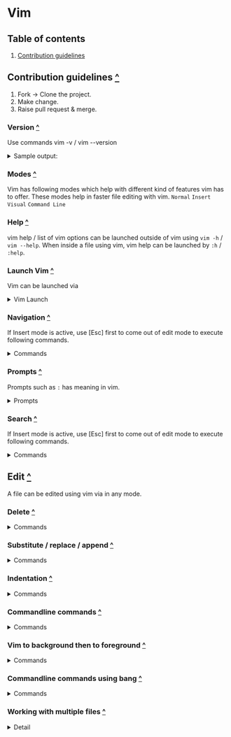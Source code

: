 # Vim

<a id="toc"></a>
## Table of contents

1. [Contribution guidelines](#contri_guidelines)

<a id="contri_guidelines"></a>
## Contribution guidelines [^](#toc)

1. Fork -> Clone the project.
2. Make change.
3. Raise pull request & merge.

<a id="version"></a>
### Version [^](#toc)
Use commands vim -v / vim --version
<details>
    <summary>Sample output: </summary>

```text
vim -v

    VIM - Vi Improved                                                     
    version 8.1.2269
    by Bram Moolenaar et al.
    .
    .
    . 
use :q! to close the vim window

vim --version

    VIM - Vi IMproved 8.1 (2018 May 18, compiled Nov 08 2021 14:21:34)
    Included patches: 1-2269
    Modified by team+vim@tracker.debian.org
    .
    .
    .

```

</details>

<a id="modes"></a>
### Modes [^](#toc)
Vim has following modes which help with different kind of features vim has to offer.
These modes help in faster file editing with vim.
`Normal` `Insert` `Visual` `Command Line`

<a id="help"></a>
### Help [^](#toc)
vim help / list of vim options can be launched outside of vim using `vim -h` / `vim --help`. When inside a file using vim, vim help can be launched by `:h` / `:help`.

<a id="launch"></a>
### Launch Vim [^](#toc)
Vim can be launched via
<details>
<summary>Vim Launch </summary>

```text
vim <file_name>
vim <files>  // In case operating with multiple files
vim -u NONE -N <file_name> // Use this command not to souce any vim customization due to vimrc. -u NONE : Not to use vim rc & -N avoid vim falling back to vi compatible mode.
```
</details>

<a id="navigation"></a>
### Navigation [^](#toc)
If Insert mode is active, use [Esc] first to come out of edit mode to execute following commands.
<details>
<summary>Commands </summary>

```text
Line numbers can be shown for each line using `:set nu`.
Go to a line using `:<line_number>`
Go to starting of file `gg`, end of file `Shift + g`.
Starting of line `0`, end of line `$`.
Move forward by a word `w`, backward by a word `b`
Move forward by a character `l`, backward by a char `h`, downward by a char `j`, upward by a char `k`

```
</details>

<a id="prompt"></a>
### Prompts [^](#toc)
Prompts such as `:` has meaning in vim.
<details>
<summary>Prompts </summary>

```text
`$` Enter command line in external shell
`:` Activate execute mode and execute command inside vim
`/` Forward search
`?` Bacward search

```
</details>

<a id="search"></a>
### Search [^](#toc)
If Insert mode is active, use [Esc] first to come out of edit mode to execute following commands.
<details>
<summary>Commands </summary>

```text
Search a character 
    Forward `Type f followed by character i.e. f[char]`
    Backward `Use F instead of f above`
    To repeat search action of above commands use 
        repeat search forward `;`
        repeat search backward `,`
Search a word 
    Forward use `*` when over a word
        repeat search forward `n`
        repeat search backward `N`
Search character / word / regular expression:
    forward `/[expression]`
    backward `?[backward]`
Use grep command:
    `:grep <grep options> "<expression>" *`  // * means search entire file. Quotes on expression is optional.

```
</details>

<a id="edit"></a>
## Edit [^](#toc)
A file can be edited using vim via in any mode.

<a id="delete"></a>
### Delete [^](#toc)
<details>
<summary>Commands </summary>

```text
Delete current character `x`
Word delete
    Single word `dw`
    Multiple words `d[count]w` / `[cound]dw` e.g. `d5w` / `5dw`
    Delete backwards `db`
Line delete `dd`
Use `.` to repeat last action more than one time e.g. `.` after `d2w` will keep deleting 2 words.

```
</details>

<a id="substitute"></a>
### Substitute / replace / append [^](#toc)
<details>
<summary>Commands </summary>

```text
Modes: `normal`, `visual`
Move to the character and then type for
    Substitute 
        `s`  // This will delete the character on the cursor and open the 
    `Insert` mode of vim
        `S` // This will delete the entire line and open the `Insert` mode
    Append 
        `a` // This will move the cursor to the next character and open the `Insert` mode of vim
        `A` // This will move the cursor to the end of line and open the `Insert` mode
    Change 
        `cw` / `c3w` // This will delete the number of words and open vim in `Insert` mode
        `c0` // Change from the word to the begining of the line
        `c$` // Change from the word to the end of the line
    Insert
        `i` // In normal mode pressing key `i` will open the `insert mode`
    Replace
        `r` // In normal mode pressing key `r` followed by character will cause the character under cursor to get replaced with new character. In visual mode pressing `r` key followed by character will cause the entire selected text to be replaced with new character

//------- Interesting combinations ---------//
1. Use `A` to move to end of line, append any character say `.` / `:`, use movement keys j, h and use `.` command to repeat action.
2. Use `f[char]` to search for a character, substitute char by `s[chars]`, perform futher forward / backward search using `;` / `,` and use command `.` to repeat substitution.

```
</details>

<a id="indentation"></a>
### Indentation [^](#toc)
<details>
<summary>Commands </summary>

```text
Modes: `normal`, `visual`
Move the cursor to the required position and do 
    right indentation `>` / `[n]>` followed by enter key press. Operation can be repeated with `.`
    left indentation `<` / `[n]<` followed by enter key press. Operation can be repeated with `.`

```
</details>

<a id="commandline_commands"></a>
### Commandline commands [^](#toc)
<details>
<summary>Commands </summary>

```text
Enter: enter by using `:`
Go to line `:[n]` `:1` `:$` where n is line number, 1 for the first line $ for the last line
Print line content 
                    `:[n]p` where n is line number, just `:p` to print content of current line
                    `[a,b]p` to print content between line number a, b
                    `.,2p` . stands for current line, $ stands for last line
                    `%p`   % stands for all lines
                    `:/<html>/,/<\/html>/p` pattern print between <html> & </html>
                    `:/<html>/+1,/<\/html>/-1p` +1 line from `from` pattern to -1 `to` pattern
Delete line content 
                    all of above commands can be used, just replace `p` with `d`
Execute any normal command
                    `:normal [normal mode command]` e.g. `:normal A;` will append ; to end for current line
                    `:%normal A;` add ; to end of all lines
                    `1,4normal A;` will put ; to end for first 4 lines as specified by range
Loop through executed command line commands / go through command history
                    In command line mode use up / down arrow keys
                    use `q:` this will open history of commands executed in command line mode
Loop through all commands / options in comamndline mode
                    after typing few letters use [tab] for looping though options 1 by 1 / use [ctrl+d] to see list of options
Combine multiple commands
                    execute multiple commands in one go using | operator after one command e.g. ` command 1 | command 2 | command 3`
                    Commands from history can be combined together by using `q:` go the first command then use `A | ` and then paste another command from history

```
</details>

<a id="vim_background_foreground"></a>
### Vim to background then to foreground [^](#toc)
<details>
<summary>Commands </summary>

```text
Send to background `ctrl+z`
Bring to foreground `type fg on shell`

```
</details>

<a id="commandline_command_bang"></a>
### Commandline commands using bang [^](#toc)
<details>
<summary>Commands </summary>

```text
Enter: enter by using `:`
Execute command on shell from inside vim
                `:! <command>`  \\ this will cause the command to execute on shell, leaving the vim. Press `enter` do `ctrl+c` / type `exit` to go back to vim
Excute command on content of file using external command
                `:<range>!<command>`  \\ e.g. command `:1,$!sort -t',' -k2` will cause sorting of content in vim on second content after separator `,`

```
</details>

<a id="working_with_multiple_files"></a>
### Working with multiple files [^](#toc)
<details>
<summary>Detail </summary>

```text
Open multiple files at a time with vim using `vi <files>`.

List all files
                `:ls` \ `:args`
navigate between files
                `:bnext`, `:bprevious`,`:bfirst`,`:blast` and other commands. Press `tab` after `:b` for autocompletion.
Creating multiple windows
                Horizontal split: `<C-w>s`  \\ type `ctrl+w` then followed by `s` for horizontal split. Current file will be split.
                Vertical split: `<C-w>v`  \\ type `ctrl+w` then followed by `v` for vertical split. Current file will be split.
                Cyle between open windows:     \\ `<c-w>w`
                Load new file: `:split <file>`, `vsplit <file>`  \\ load file in horizontal \ vertical window.
                Close:  `:close`
                Leave open current file and close others:   `:only`
Working with tabbed windows
                Load new file in tab:   `:tabedit <file>`, close tab  `:tabclose`, close all tab excep the current one `:tabonly`
                Navigate to a tab: {n}gt, where n is number
                Move a tab to a position:   `:tabmove {N}`
                Move a tab to a position:   `:tabmove {N}`
                
```
</details>

